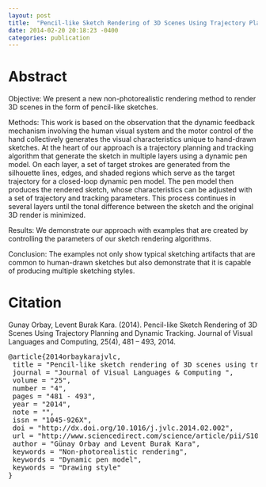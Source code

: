 ```yaml
---
layout: post
title:  "Pencil-like Sketch Rendering of 3D Scenes Using Trajectory Planning and Dynamic Tracking"
date: 2014-02-20 20:18:23 -0400
categories: publication
---
```


<h1>Abstract</h1>
Objective: We present a new non-photorealistic rendering method to render 3D scenes in the form of pencil-like sketches.

Methods: This work is based on the observation that the dynamic feedback mechanism involving the human visual system and the motor control of the hand collectively generates the visual characteristics unique to hand-drawn sketches. At the heart of our approach is a trajectory planning and tracking algorithm that generate the sketch in multiple layers using a dynamic pen model. On each layer, a set of target strokes are generated from the silhouette lines, edges, and shaded regions which serve as the target trajectory for a closed-loop dynamic pen model. The pen model then produces the rendered sketch, whose characteristics can be adjusted with a set of trajectory and tracking parameters. This process continues in several layers until the tonal difference between the sketch and the original 3D render is minimized.

Results: We demonstrate our approach with examples that are created by controlling the parameters of our sketch rendering algorithms.

Conclusion: The examples not only show typical sketching artifacts that are common to human-drawn sketches but also demonstrate that it is capable of producing multiple sketching styles.

<!--more-->

<h1>Citation</h1>

Gunay Orbay, Levent Burak Kara. (2014). Pencil-like Sketch Rendering of 3D Scenes Using Trajectory Planning and Dynamic Tracking. Journal of Visual Languages and Computing, 25(4), 481 – 493, 2014.

<pre>
@article{2014orbaykarajvlc,
 title = "Pencil-like sketch rendering of 3D scenes using trajectory planning and dynamic tracking ",
 journal = "Journal of Visual Languages & Computing ",
 volume = "25",
 number = "4",
 pages = "481 - 493",
 year = "2014",
 note = "",
 issn = "1045-926X",
 doi = "http://dx.doi.org/10.1016/j.jvlc.2014.02.002",
 url = "http://www.sciencedirect.com/science/article/pii/S1045926X14000305",
 author = "Günay Orbay and Levent Burak Kara",
 keywords = "Non-photorealistic rendering",
 keywords = "Dynamic pen model",
 keywords = "Drawing style"
}
 </pre>